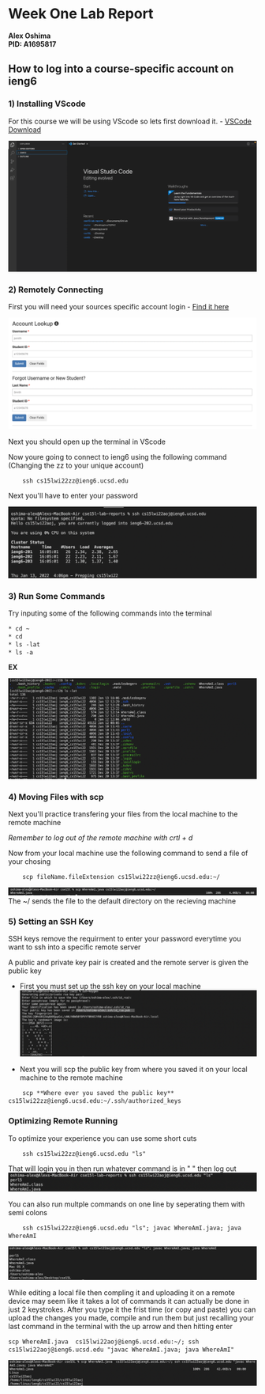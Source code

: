 
# Week One Lab Report
**Alex Oshima**  
**PID: A1695817**

## How to log into a course-specific account on ieng6

### 1) **Installing VScode**
For this course we will be using VScode so lets first download it. - [VSCode Download](https://code.visualstudio.com/download)


![Image](Images/Lab-1/VSCode.png)



### 2) **Remotely Connecting**
First you will need your sources specific account login - [Find it here](https://sdacs.ucsd.edu/~icc/index.php)

![Image](Images/Lab-1/AccountLookup.png)

Next you should open up the terminal in VScode  

Now youre going to connect to ieng6 using the following command 
(Changing the zz to your unique account)

```
    ssh cs15lwi22zz@ieng6.ucsd.edu  
```

Next you'll have to enter your password 

![Image](Images/Lab-1/Login.png)


### 3) **Run Some Commands**

Try inputing some of the following commands into the terminal
```
* cd ~
* cd
* ls -lat
* ls -a
```

**EX**  

![Image](Images/Lab-1/ls-a.png)

### 4) **Moving Files with scp**
Next you'll practice transfering your files from the local machine to the remote machine

*Remember to log out of the remote machine with crtl + d*

Now from your local machine use the following command to send a file of your chosing
```
    scp fileName.fileExtension cs15lwi22zz@ieng6.ucsd.edu:~/
```

![Image](Images/Lab-1/scp.png)
The ~/ sends the file to the default directory on the recieving machine

### 5) **Setting an SSH Key**
SSH keys remove the requirment to enter your password everytime you want to ssh into a specific remote server

A public and private key pair is created and the remote server is given the public key

* First you must set up the ssh key on your local machine
![Image](Images/Lab-1/SSHkey.png)

* Next you will scp the public key from where you saved it on your local machine to the remote machine
```
    scp **Where ever you saved the public key** cs15lwi22zz@ieng6.ucsd.edu:~/.ssh/authorized_keys
```

### **Optimizing Remote Running**
To optimize your experience you can use some short cuts
```
    ssh cs15lwi22zz@ieng6.ucsd.edu "ls"
```

That will login you in then run whatever command is in " " then log out
![Image](Images/Lab-1/SSHQ.png)

You can also run multple commands on one line by seperating them with semi colons
```
    ssh cs15lwi22zz@ieng6.ucsd.edu "ls"; javac WhereAmI.java; java WhereAmI
```
![Image](Images/Lab-1/Multiple.png)

While editing a local file then compling it and uploading it on a remote device may seem like it takes a lot of commands it can actually be done in just 2 keystrokes. After you type it the frist time (or copy and paste) you can upload the changes you made, compile and run them but just recalling your last command in the terminal with the up arrow and then hitting enter

```
scp WhereAmI.java  cs15lwi22aoj@ieng6.ucsd.edu:~/; ssh cs15lwi22aoj@ieng6.ucsd.edu "javac WhereAmI.java; java WhereAmI"
```
![Image](Images/Lab-1/CompressedCommandLine.png)

